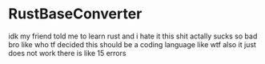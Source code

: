# RustBaseConverter
idk my friend told me to learn rust and i hate it this shit actally sucks so bad bro like who tf decided this should be a coding language like wtf
also it just does not work there is like 15 errors
